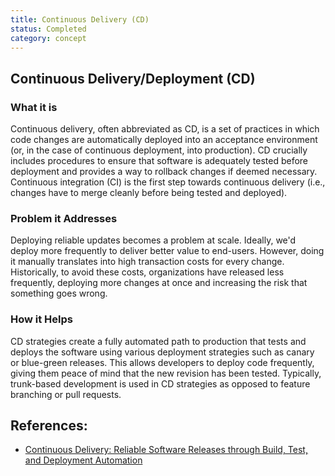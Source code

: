 ```yaml
---
title: Continuous Delivery (CD)
status: Completed
category: concept
---
```

## Continuous Delivery/Deployment (CD)

### What it is
Continuous delivery, often abbreviated as  CD, is a set of practices in which code changes are automatically deployed into an acceptance environment (or, in the case of continuous deployment, into production). CD crucially includes procedures to ensure that software is adequately tested before deployment and provides a way to rollback changes if deemed necessary. Continuous integration (CI) is the first step towards continuous delivery (i.e., changes have to merge cleanly before being tested and deployed).

### Problem it Addresses
Deploying reliable updates becomes a problem at scale. Ideally, we'd deploy more frequently to deliver better value to end-users. However, doing it manually translates into high transaction costs for every change. Historically, to avoid these costs, organizations have released less frequently, deploying more changes at once and increasing the risk that something goes wrong.

### How it Helps
CD strategies create a fully automated path to production that tests and deploys the software using various deployment strategies such as canary or blue-green releases. This allows developers to deploy code frequently,  giving them peace of mind that the new revision has been tested. Typically, trunk-based development is used in CD strategies as opposed to feature branching or pull requests.

## References:
- [Continuous Delivery: Reliable Software Releases through Build, Test, and Deployment Automation](https://www.amazon.com/Continuous-Delivery-Deployment-Automation-Addison-Wesley/dp/0321601912/ref=pd_lpo_14_t_0/145-7791002-8430115?_encoding=UTF8&pd_rd_i=0321601912&pd_rd_r=5fdc1752-6348-4ac4-9689-7f8122aa2722&pd_rd_w=lizN1&pd_rd_wg=SoOLk&pf_rd_p=16b28406-aa34-451d-8a2e-b3930ada000c&pf_rd_r=QZW9GYHYD0FPSKPR6WBK&psc=1&refRID=QZW9GYHYD0FPSKPR6WBK)

